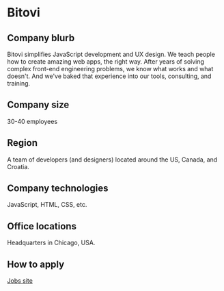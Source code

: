 # Bitovi

## Company blurb

Bitovi simplifies JavaScript development and UX design. We teach people how to create amazing web apps, the right way. After years of solving complex front-end engineering problems, we know what works and what doesn't. And we've baked that experience into our tools, consulting, and training.

## Company size

30-40 employees

## Region

A team of developers (and designers) located around the US, Canada, and Croatia.

## Company technologies

JavaScript, HTML, CSS, etc.

## Office locations

Headquarters in Chicago, USA.

## How to apply

[Jobs site](http://bitovi.com/jobs)
